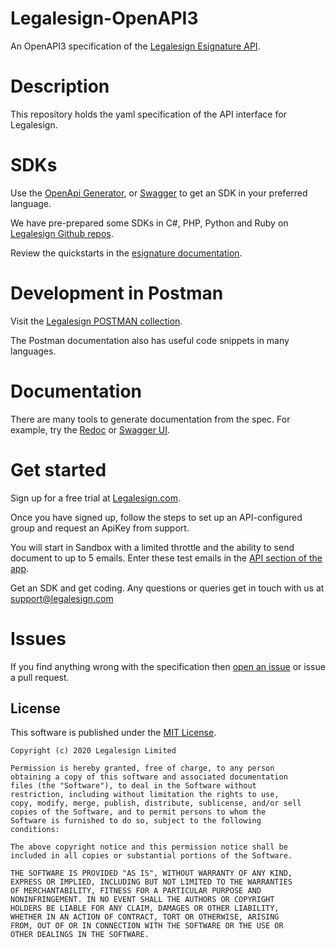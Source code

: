 # Legalesign-OpenAPI3

An OpenAPI3 specification of the [Legalesign Esignature API](https://legalesign.com/).

# Description

This repository holds the yaml specification of the API interface for Legalesign.

# SDKs

Use the [OpenApi Generator](https://github.com/OpenAPITools/openapi-generator), or [Swagger](https://app.swaggerhub.com/apis/legalesign/legalesign-api/oas3.2-oas3) to get an SDK in your preferred language. 

We have pre-prepared some SDKs in C#, PHP, Python and Ruby on [Legalesign Github repos](https://github.com/legalesign).

Review the quickstarts in the [esignature documentation](https://legalesign.com/articles/esignature-api/).

# Development in Postman

Visit the [Legalesign POSTMAN collection](https://postman.legalesign.com/?version=latest). 

The Postman documentation also has useful code snippets in many languages.

# Documentation

There are many tools to generate documentation from the spec. For example, try the [Redoc](https://redocly.github.io/redoc/?url=https://raw.githubusercontent.com/legalesign/Legalesign-V1-OpenAPI3/master/legalesign-api-v1.yaml) or [Swagger UI](https://swagger.io/tools/swagger-ui/).

# Get started

Sign up for a free trial at [Legalesign.com](https://legalesign.com).

Once you have signed up, follow the steps to set up an API-configured group and request an ApiKey from support. 

You will start in Sandbox with a limited throttle and the ability
to send document to up to 5 emails. Enter these test emails in the [API section of the app](https://app1.legalesign.com/acc/settings/#api).

Get an SDK and get coding. Any questions or queries get in touch with us at support@legalesign.com

# Issues

If you find anything wrong with the specification then [open an issue](https://github.com/legalesign/Legalesign-OpenAPI3/issues/new/) or issue a pull request.


## License

This software is published under the [MIT License](http://en.wikipedia.org/wiki/MIT_License).

	Copyright (c) 2020 Legalesign Limited

	Permission is hereby granted, free of charge, to any person
	obtaining a copy of this software and associated documentation
	files (the "Software"), to deal in the Software without
	restriction, including without limitation the rights to use,
	copy, modify, merge, publish, distribute, sublicense, and/or sell
	copies of the Software, and to permit persons to whom the
	Software is furnished to do so, subject to the following
	conditions:

	The above copyright notice and this permission notice shall be
	included in all copies or substantial portions of the Software.

	THE SOFTWARE IS PROVIDED "AS IS", WITHOUT WARRANTY OF ANY KIND,
	EXPRESS OR IMPLIED, INCLUDING BUT NOT LIMITED TO THE WARRANTIES
	OF MERCHANTABILITY, FITNESS FOR A PARTICULAR PURPOSE AND
	NONINFRINGEMENT. IN NO EVENT SHALL THE AUTHORS OR COPYRIGHT
	HOLDERS BE LIABLE FOR ANY CLAIM, DAMAGES OR OTHER LIABILITY,
	WHETHER IN AN ACTION OF CONTRACT, TORT OR OTHERWISE, ARISING
	FROM, OUT OF OR IN CONNECTION WITH THE SOFTWARE OR THE USE OR
	OTHER DEALINGS IN THE SOFTWARE.
